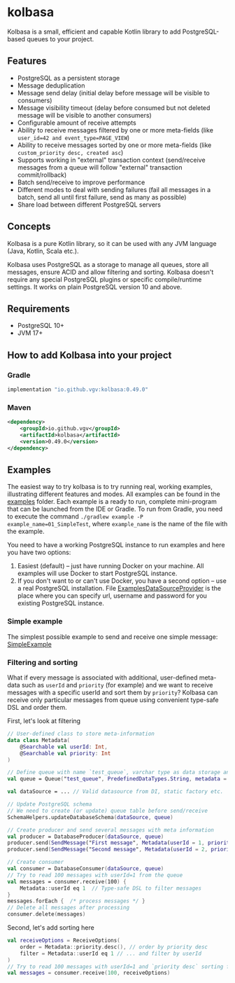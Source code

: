 # kolbasa

Kolbasa is a small, efficient and capable Kotlin library to add PostgreSQL-based queues to your project.

## Features
* PostgreSQL as a persistent storage
* Message deduplication
* Message send delay (initial delay before message will be visible to consumers)
* Message visibility timeout (delay before consumed but not deleted message will be visible to another consumers)
* Configurable amount of receive attempts
* Ability to receive messages filtered by one or more meta-fields (like `user_id=42 and event_type=PAGE_VIEW`)
* Ability to receive messages sorted by one or more meta-fields (like `custom_priority desc, created asc`)
* Supports working in "external" transaction context (send/receive messages from a queue will follow "external" transaction commit/rollback)
* Batch send/receive to improve performance
* Different modes to deal with sending failures (fail all messages in a batch, send all until first failure, send as many as possible)
* Share load between different PostgreSQL servers

## Concepts
Kolbasa is a pure Kotlin library, so it can be used with any JVM language (Java, Kotlin, Scala etc.).

Kolbasa uses PostgreSQL as a storage to manage all queues, store all messages, ensure ACID and allow filtering and sorting. Kolbasa doesn't require any special PostgreSQL plugins or specific compile/runtime settings. It works on plain PostgreSQL version 10 and above.

## Requirements
* PostgreSQL 10+
* JVM 17+


## How to add Kolbasa into your project
### Gradle
```groovy
implementation "io.github.vgv:kolbasa:0.49.0"
```
### Maven
```xml
<dependency>
    <groupId>io.github.vgv</groupId>
    <artifactId>kolbasa</artifactId>
    <version>0.49.0</version>
</dependency>
```

## Examples
The easiest way to try kolbasa is to try running real, working examples, illustrating different features and modes. All examples can be found in the [examples](src/test/kotlin/examples) folder. Each example is a ready to run, complete mini-program that can be launched from the IDE or Gradle. To run from Gradle, you need to execute the command `./gradlew example -P example_name=01_SimpleTest`, where `example_name` is the name of the file with the example.

You need to have a working PostgreSQL instance to run examples and here you have two options:
1) Easiest (default) – just have running Docker on your machine. All examples will use Docker to start PostgreSQL instance.
2) If you don't want to or can't use Docker, you have a second option – use a real PostgreSQL installation. File [ExamplesDataSourceProvider](src/test/kotlin/examples/ExamplesDataSourceProvider.kt) is the place where you can specify url, username and password for you existing PostgreSQL instance.

### Simple example
The simplest possible example to send and receive one simple message: [SimpleExample](src/test/kotlin/examples/SimpleExample.kt)

### Filtering and sorting
What if every message is associated with additional, user-defined meta-data such as `userId` and `priority` (for example) and we want to receive messages with a specific userId and sort them by `priority`? Kolbasa can receive only particular messages from queue using convenient type-safe DSL and order them.

First, let's look at filtering
```kotlin
// User-defined class to store meta-information
data class Metadata(
    @Searchable val userId: Int,
    @Searchable val priority: Int
)

// Define queue with name `test_queue`, varchar type as data storage and metadata
val queue = Queue("test_queue", PredefinedDataTypes.String, metadata = Metadata::class.java)

val dataSource = ... // Valid datasource from DI, static factory etc.

// Update PostgreSQL schema
// We need to create (or update) queue table before send/receive
SchemaHelpers.updateDatabaseSchema(dataSource, queue)

// Create producer and send several messages with meta information
val producer = DatabaseProducer(dataSource, queue)
producer.send(SendMessage("First message", Metadata(userId = 1, priority = 10)))
producer.send(SendMessage("Second message", Metadata(userId = 2, priority = 1)))

// Create consumer
val consumer = DatabaseConsumer(dataSource, queue)
// Try to read 100 messages with userId=1 from the queue
val messages = consumer.receive(100) {
    Metadata::userId eq 1  // Type-safe DSL to filter messages
}
messages.forEach {  /* process messages */ }
// Delete all messages after processing
consumer.delete(messages)
```


Second, let's add sorting here
```kotlin
val receiveOptions = ReceiveOptions(
    order = Metadata::priority.desc(), // order by priority desc
    filter = Metadata::userId eq 1 // ... and filter by userId
)
// Try to read 100 messages with userId=1 and `priority desc` sorting from the queue
val messages = consumer.receive(100, receiveOptions)
```
